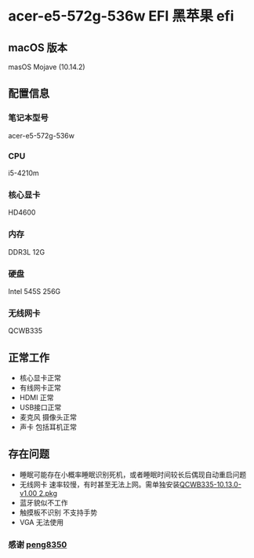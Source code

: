 # acer-e5-572g-536w EFI 黑苹果 efi

## macOS 版本
masOS Mojave (10.14.2)

## 配置信息

### 笔记本型号
acer-e5-572g-536w
### CPU
i5-4210m
### 核心显卡
HD4600
### 内存
DDR3L 12G
### 硬盘
Intel 545S 256G
### 无线网卡
QCWB335

## 正常工作
- 核心显卡正常
- 有线网卡正常
- HDMI 正常
- USB接口正常
- 麦克风 摄像头正常
- 声卡 包括耳机正常

## 存在问题
- 睡眠可能存在小概率睡眠识别死机，或者睡眠时间较长后偶现自动重启问题
- 无线网卡 速率较慢，有时甚至无法上网。需单独安装[QCWB335-10.13.0-v1.00 2.pkg](https://github.com/xxiaocheng/acer-e5-572g-536w-EFI/blob/master/QCWB335-10.13.0-v1.00%202.pkg)
- 蓝牙貌似不工作
- 触摸板不识别 不支持手势
- VGA 无法使用

### 感谢 [peng8350](https://github.com/peng8350/E5-572G-EFI)
